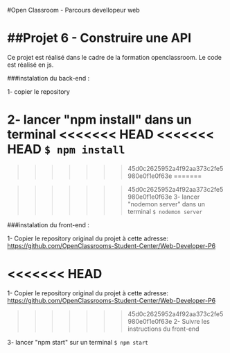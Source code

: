 #Open Classroom - Parcours devellopeur web

##Projet 6 - Construire une API
=============

Ce projet est réalisé dans le cadre de la formation openclassroom.
Le code est réalisé en js.

###instalation du back-end :

1- copier le repository

2- lancer "npm install" dans un terminal
<<<<<<< HEAD
<<<<<<< HEAD
`$ npm install`
=======

>>>>>>> 45d0c2625952a4f92aa373c2fe5980e0f1e0f63e
=======

>>>>>>> 45d0c2625952a4f92aa373c2fe5980e0f1e0f63e
3- lancer "nodemon server" dans un terminal
`$ nodemon server`

###instalation du front-end :

1- Copier le repository original du projet à cette adresse: https://github.com/OpenClassrooms-Student-Center/Web-Developer-P6

<<<<<<< HEAD
=======
1- Copier le repository original du projet à cette adresse: https://github.com/OpenClassrooms-Student-Center/Web-Developer-P6

>>>>>>> 45d0c2625952a4f92aa373c2fe5980e0f1e0f63e
2- Suivre les instructions du front-end

3- lancer "npm start" sur un terminal
`$ npm start`

